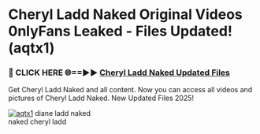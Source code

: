 # Cheryl Ladd Naked Original Videos 0nlyFans Leaked - Files Updated! (aqtx1)

<h3>🔴 CLICK HERE 🌐==►► <a href="https://tinyurl.com/up5wt9bj" rel="nofollow">Cheryl Ladd Naked Updated Files</a></h3>

Get Cheryl Ladd Naked and all content. Now you can access all videos and pictures of Cheryl Ladd Naked. New Updated Files 2025!

[![aqtx1](https://i.imgur.com/ABiUzMV.gif)](https://tinyurl.com/up5wt9bj)
diane ladd naked<br>
naked cheryl ladd